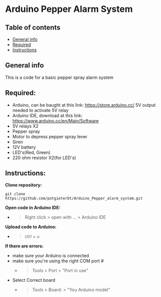 # Arduino Pepper Alarm System

## Table of contents
* [General info](#general-info)
* [Required](#required)
* [Instructions](#instructions)

## General info
This is a code for a basic pepper spray alarm system

## Required:
* Arduino, can be baught at this link: https://store.arduino.cc/ 5V output needed to activate 5V relay
* Arduino IDE, download at this link: https://www.arduino.cc/en/Main/Software
* 5V relays X2
* Pepper spray
* Motor to depress pepper spray lever
* Siren
* 12V battery
* LED's(Red, Green)
* 220 ohm resistor X2(for LED's)

## Instructions:

**Clone repository:**

```
git clone https://github.com/potgieterbt/Arduino_Pepper_alarm_system.git
```

**Open code in Arduino IDE:**
* > Right click > open with ... > Arduino IDE 

**Upload code to Arduino:**
* > ctrl + u

**If there are errors:**
* make sure your Arduino is connected
* make sure you're using the right COM port #
  * > Tools > Port > "Port in use"
* Select Correct board
  * > Tools > Board: > "You Arduino model"

